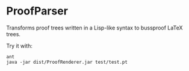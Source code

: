 # ProofParser
Transforms proof trees written in a Lisp-like syntax to bussproof LaTeX trees.

Try it with:

    ant
    java -jar dist/ProofRenderer.jar test/test.pt
